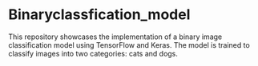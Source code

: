 # Binaryclassfication_model
This repository showcases the implementation of a binary image classification model using TensorFlow and Keras. The model is trained to classify images into two categories: cats and dogs. 

